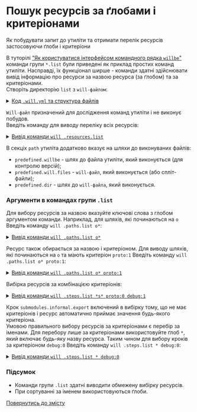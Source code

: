 # Пошук ресурсів за ґлобами і критеріонами

Як побудувати запит до утиліти та отримати перелік ресурсів застосовуючи ґлоби і критеріони

В туторілі ["Як користуватися інтерфейсом командного рядка `willbe`"](HowToUseCommandLineInterfaceOfWill.md) команди групи `*.list` були приведені як приклад простих команд утиліти. Насправді, їх функціонал ширше - команди здатні здійснювати вивід інформацію про ресурси за назвою ресурса (за ґлобом) та за критеріонами.  
Створіть директорію `list` з `will-файлом`:  

<details>
  <summary><u>Код <code>.will.yml</code> та структура файлів</u></summary>

```yaml
path :

  proto : './proto'
  in : '.'
  out : 'out'
  out.debug :
    path : './out/debug'
    criterion :
      debug : 1
      proto : 1
  out.release :
    path : './out/release'
    criterion :
      debug : 0
      proto : 0

step :

  reflect.proto :
    inherit : predefined.reflect
    reflector :
      reflector::reflect.proto.*=1
    criterion :
      debug : [ 0,1 ]
      proto : 1

  reflect.submodules :
    inherit : predefined.reflect
    reflector :
      reflector::reflect.submodules*=1
    criterion :
      debug : 1
      proto : 0

  delete.out.debug :
    inherit : predefined.delete
    filePath : path::out.debug
    criterion :
      debug : 1

  submodules.informal.export :
    currentPath : path::dirPath
    shell : 'will .each ./module .export'

```

<p>Структура модуля</p>

```
list
  └── .will.yml  

```

</details>

`Will-файл` призначений для дослідження команд утиліти і не виконує побудов.  
Введіть команду для виводу переліку всіх ресурсів:  

<details>
  <summary><u>Вивід команди <code>will .resources.list</code></u></summary>

```
[user@user ~]$ will .resources.list
...
About
  enabled : 1

Paths
  predefined.willbe : '/usr/lib/node_modules/willbe/proto/dwtools/atop/will/Exec'
  predefined.will.files : '/path_to_file/.will.yml'
  predefined.dir : '/path_to_file'
  proto : './proto'
  in : '.'
  out : 'out'
  out.debug : './out/debug'
  out.release : './out/release'

step::reflect.proto.
  criterion :
    debug : 0
    proto : 1
  opts :
    reflector : reflector::reflect.proto.*=1
  inherit :
    predefined.reflect

step::reflect.proto.debug
  criterion :
    debug : 1
    proto : 1
  opts :
    reflector : reflector::reflect.proto.*=1
  inherit :
    predefined.reflect

step::reflect.submodules
  criterion :
    debug : 1
    proto : 0
  opts :
    reflector : reflector::reflect.submodules*=1
  inherit :
    predefined.reflect

step::delete.out.debug
  criterion :
    debug : 1
  opts :
    filePath : path::out.debug
  inherit :
    predefined.delete

step::submodules.informal.export
  opts :
    currentPath : path::dirPath
    shell : will .each ./module .export
  inherit :
    predefined.shell


```

</details>

В секціх `path` утиліта додатково вказує на шляхи до виконуваних файлів:  
- `predefined.willbe` - шлях до файла утиліти, який виконується (для контролю версій);  
- `predefined.will.files` - `will-файл`, який виконується (або спліт-файли);  
- `predefined.dir` - шлях до `will-файла`, який виконується.  

### Аргументи в командах групи `.list`
Для вибору ресурсів за назвою вказуйте ключові слова з глобом аргументом команди. Наприклад, для шляхів, які починаються на `o` Введіть команду `will .paths.list о*`:  

<details>
  <summary><u>Вивід команди <code>will .paths.list о*</code></u></summary>

```
[user@user ~]$ will .paths.list o*
...
Paths
  out : 'out'
  out.debug : './out/debug'
  out.release : './out/release'

```

</details>

Ресурс також обирається за назвою і критеріоном. Для виводу шляхів, які починаються на `o` та мають критеріон `proto:1` Введіть команду `will .paths.list о* proto:1`:  

<details>
  <summary><u>Вивід команди <code>will .paths.list о* proto:1</code></u></summary>

```
[user@user ~]$ will .paths.list o* proto:1
...
Paths
  out : 'out'
  out.debug : './out/debug'

```

</details>

Вибірка ресурсів за комбінацією критеріонів:

<details>
  <summary><u>Вивід команди <code>will .steps.list *s* proto:0 debug:1</code></u></summary>

```
[user@user ~]$ will .steps.list *s* proto:0 debug:1
...
step::reflect.submodules
  criterion :
    debug : 1
    proto : 0
  opts :
    reflector : reflector::reflect.submodules*=1
  inherit :
    predefined.reflect

step::submodules.informal.export
  opts :
    currentPath : path::dirPath
    shell : will .each ./module .export
  inherit :
    predefined.shell

```

</details>

Крок `submodules.informal.export` включений в вибірку тому, що не має критеріонів і ресурс автоматично приймає значення будь-якого критеріона.  
Умовою правильного вибору ресурсів за критеріонами є перебір за іменами. Для перебору лише за критеріонами використовуйте ґлоб `*`, який включає будь-яку назву ресурса. Таким чином для вибору кроків за критеріоном `debug:0` Введіть команду `will .steps.list * debug:0`:

<details>
  <summary><u>Вивід команди <code>will .steps.list * debug:0</code></u></summary>

```
[user@user ~]$ will .steps.list * debug:0
...
step::reflect.proto.
  criterion :
    debug : 0
    proto : 1
  opts :
    reflector : reflector::reflect.proto.*=1
  inherit :
    predefined.reflect

step::submodules.informal.export
  opts :
    currentPath : path::dirPath
    shell : will .each ./module .export
  inherit :
    predefined.shell

```

</details>

### Підсумок   
- Команди групи `.list` здатні виводити обмежену вибірку ресурсів.  
- При сортуванні за іменем використовуються ґлоби.

[Повернутись до змісту](../README.md#tutorials)
